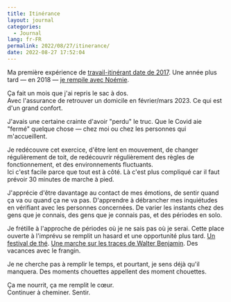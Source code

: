 ```yaml
---
title: Itinérance
layout: journal
categories:
  - Journal
lang: fr-FR
permalink: 2022/08/27/itinerance/
date: 2022-08-27 17:52:04
---
```


Ma première expérience de [travail-itinérant date de 2017][itinérance1]. Une année plus tard — en 2018 — [je rempile avec Noémie][itinérance2].

Ça fait un mois que j'ai repris le sac à dos.\
Avec l'assurance de retrouver un domicile en février/mars 2023. Ce qui est d'un grand confort.

J'avais une certaine crainte d'avoir "perdu" le truc. Que le Covid aie "fermé" quelque chose — chez moi ou chez les personnes qui m'accueillent.

Je redécouvre cet exercice, d'être lent en mouvement, de changer régulièrement de toit, de redécouvrir régulièrement des règles de fonctionnement, et des environnements fluctuants.\
Ici c'est facile parce que tout est à côté. Là c'est plus compliqué car il faut prévoir 30 minutes de marche à pied.

J'apprécie d'être davantage au contact de mes émotions, de sentir quand ça va ou quand ça ne va pas. D'apprendre à débrancher mes inquiétudes en vérifiant avec les personnes concernées. De varier les instants chez des gens que je connais, des gens que je connais pas, et des périodes en solo.

Je frétille à l'approche de périodes où je ne sais pas où je serai. Cette place ouverte à l'imprévu se remplit un hasard et une opportunité plus tard. [Un festival de thé][gongfucha]. [Une marche sur les traces de Walter Benjamin][portbou]. Des vacances avec le frangin.

Je ne cherche pas à remplir le temps, et pourtant, je sens déjà qu'il manquera. Des moments chouettes appellent des moment chouettes.

Ça me nourrit, ça me remplit le cœur.\
Continuer à cheminer. Sentir.

[itinérance1]: /2017/residence-nodejs/
[itinérance2]: https://estcequecestdutravail.xyz/
[gongfucha]: https://gongfucha.brutdethé.fr/
[portbou]: http://historia-viva.net/fr/